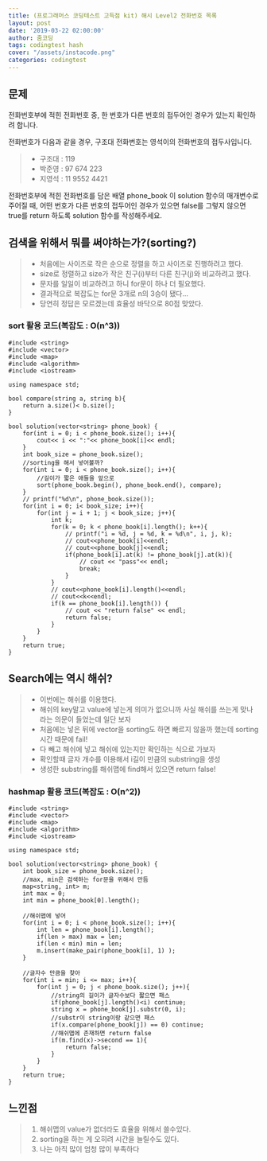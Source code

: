 ```yaml
---
title: (프로그래머스 코딩테스트 고득점 kit) 해시 Level2 전화번호 목록 
layout: post
date: '2019-03-22 02:00:00'
author: 줌코딩
tags: codingtest hash
cover: "/assets/instacode.png"
categories: codingtest
---
```


## 문제

전화번호부에 적힌 전화번호 중, 한 번호가 다른 번호의 접두어인 경우가 있는지 확인하려 합니다.

전화번호가 다음과 같을 경우, 구조대 전화번호는 영석이의 전화번호의 접두사입니다.

>* 구조대 : 119
>* 박준영 : 97 674 223
>* 지영석 : 11 9552 4421

전화번호부에 적힌 전화번호를 담은 배열 phone_book 이 solution 함수의 매개변수로 주어질 때, 어떤 번호가 다른 번호의 접두어인 경우가 있으면 false를 그렇지 않으면 true를 return 하도록 solution 함수를 작성해주세요.



## 검색을 위해서 뭐를 써야하는가?(sorting?)

>* 처음에는 사이즈로 작은 순으로 정렬을 하고 사이즈로 진행하려고 했다.
>* size로 정렬하고 size가 작은 친구(i)부터 다른 친구(j)와 비교하려고 했다.
>* 문자를 일일이 비교하려고 하니 for문이 하나 더 필요했다.
>* 결과적으로 복잡도는 for문 3개로 n의 3승이 됐다...
>* 당연히 정답은 모르겠는데 효율성 바닥으로 80점 맞았다.

### sort 활용 코드(복잡도 : O(n^3))

    #include <string>
    #include <vector>
    #include <map>
    #include <algorithm>
    #include <iostream>

    using namespace std;

    bool compare(string a, string b){
        return a.size()< b.size();
    }

    bool solution(vector<string> phone_book) {
        for(int i = 0; i < phone_book.size(); i++){
            cout<< i << ":"<< phone_book[i]<< endl;
        }
        int book_size = phone_book.size();
        //sorting을 해서 넣어볼까?
        for(int i = 0; i < phone_book.size(); i++){
            //길이가 짧은 애들을 앞으로
            sort(phone_book.begin(), phone_book.end(), compare);
        }
        // printf("%d\n", phone_book.size());
        for(int i = 0; i< book_size; i++){
            for(int j = i + 1; j < book_size; j++){
                int k;
                for(k = 0; k < phone_book[i].length(); k++){
                    // printf("i = %d, j = %d, k = %d\n", i, j, k);
                    // cout<<phone_book[i]<<endl;
                    // cout<<phone_book[j]<<endl;
                    if(phone_book[i].at(k) != phone_book[j].at(k)){
                        // cout << "pass"<< endl;
                        break;
                    }
                }
                // cout<<phone_book[i].length()<<endl;
                // cout<<k<<endl;
                if(k == phone_book[i].length()) {
                    // cout << "return false" << endl;
                    return false;
                }
            }
        }
        return true;
    }

## Search에는 역시 해쉬?

>* 이번에는 해쉬를 이용했다.
>* 해쉬의 key말고 value에 넣는게 의미가 없으니까 사실 해쉬를 쓰는게 맞나 라는 의문이 들었는데 일단 보자
>* 처음에는 넣은 뒤에 vector을 sorting도 하면 빠르지 않을까 했는데 sorting 시간 때문에 fail!
>* 다 빼고 해쉬에 넣고 해쉬에 있는지만 확인하는 식으로 가보자
>* 확인할때 글자 개수를 이용해서 i길이 만큼의 substring을 생성
>* 생성한 substring를 해쉬맵에 find해서 있으면 return false!

### hashmap 활용 코드(복잡도 : O(n^2))

    #include <string>
    #include <vector>
    #include <map>
    #include <algorithm>
    #include <iostream>

    using namespace std;

    bool solution(vector<string> phone_book) {
        int book_size = phone_book.size();
        //max, min은 검색하는 for문을 위해서 만듬
        map<string, int> m;
        int max = 0;
        int min = phone_book[0].length();

        //해쉬맵에 넣어
        for(int i = 0; i < phone_book.size(); i++){
            int len = phone_book[i].length();
            if(len > max) max = len;
            if(len < min) min = len;
            m.insert(make_pair(phone_book[i], 1) );
        }

        //글자수 만큼을 찾아
        for(int i = min; i <= max; i++){
            for(int j = 0; j < phone_book.size(); j++){
                //string의 길이가 글자수보다 짧으면 패스
                if(phone_book[j].length()<i) continue;
                string x = phone_book[j].substr(0, i);
                //substr이 string이랑 같으면 패스
                if(x.compare(phone_book[j]) == 0) continue;
                //해쉬맵에 존재하면 return false
                if(m.find(x)->second == 1){
                    return false;
                }
            }
        }
        return true;
    }

## 느낀점

>1. 해쉬맵의 value가 없더라도 효율을 위해서 쓸수있다.
>2. sorting을 하는 게 오히려 시간을 늘릴수도 있다.
>3. 나는 아직 많이 엄청 많이 부족하다
